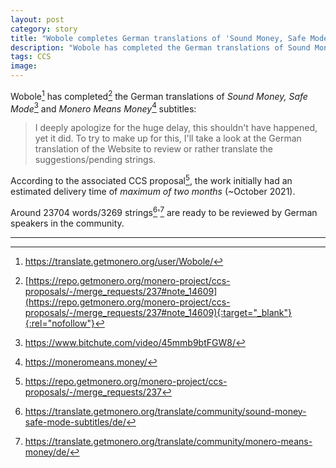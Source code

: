 ```yaml
---
layout: post
category: story
title: "Wobole completes German translations of 'Sound Money, Safe Mode' and 'Monero Means Money' subtitles"
description: "Wobole has completed the German translations of Sound Money, Safe Mode and Monero Means Money subtitles."
tags: CCS
image: 
---
```


Wobole[^1] has completed[^2] the German translations of *Sound Money, Safe Mode*[^3] and *Monero Means Money*[^4] subtitles:

> I deeply apologize for the huge delay, this shouldn't have happened, yet it did. To try to make up for this, I'll take a look at the German translation of the Website to review or rather translate the suggestions/pending strings.

According to the associated CCS proposal[^5], the work initially had an estimated delivery time of *maximum of two months* (~October 2021).

Around 23704 words/3269 strings[^6]'[^7] are ready to be reviewed by German speakers in the community.

---

[^1]: https://translate.getmonero.org/user/Wobole/
[^2]: [https://repo.getmonero.org/monero-project/ccs-proposals/-/merge_requests/237#note_14609](https://repo.getmonero.org/monero-project/ccs-proposals/-/merge_requests/237#note_14609){:target="_blank"}{:rel="nofollow"}
[^3]: https://www.bitchute.com/video/45mmb9btFGW8/ 
[^4]: https://moneromeans.money/
[^5]: https://repo.getmonero.org/monero-project/ccs-proposals/-/merge_requests/237
[^6]: https://translate.getmonero.org/translate/community/sound-money-safe-mode-subtitles/de/
[^7]: https://translate.getmonero.org/translate/community/monero-means-money/de/


